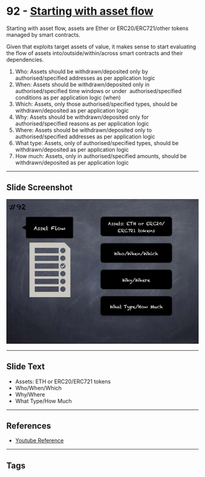 
# 92 - [Starting with asset flow](./Starting%20with%20asset%20flow.md)

Starting with asset flow, assets are Ether or ERC20/ERC721/other tokens managed by smart contracts. 

Given that exploits target assets of value, it makes sense to start evaluating the flow of assets into/outside/within/across smart contracts and their dependencies.

1.  Who: Assets should be withdrawn/deposited only by authorised/specified addresses as per application logic
2.  When: Assets should be withdrawn/deposited only in authorised/specified time windows or under  authorised/specified  conditions as per application logic (when)
3.  Which: Assets, only those authorised/specified types, should be withdrawn/deposited as per application logic
4.  Why: Assets should be withdrawn/deposited only for authorised/specified reasons as per application logic
5.  Where: Assets should be withdrawn/deposited only to authorised/specified addresses as per application logic
6.  What type: Assets, only of authorised/specified types, should be withdrawn/deposited as per application logic
7.  How much: Assets, only in authorised/specified amounts, should be withdrawn/deposited as per application logic
___
## Slide Screenshot
![092.png](../../images/6.Audit%20Techniques%20and%20Tools%20101/092.png)
___
## Slide Text
- Assets: ETH or ERC20/ERC721 tokens
- Who/When/Which
- Why/Where
- What Type/How Much
___
## References
- [Youtube Reference](https://youtu.be/dgITqd3mkDk?t=1132)
___
## Tags
